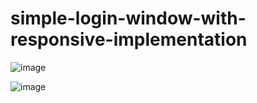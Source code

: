 # simple-login-window-with-responsive-implementation

![image](https://github.com/kkarira/simple-login-window-with-responsive-implementation/assets/42875693/876c6a09-f7f6-4ad4-9a1e-f978f5c59c9b)



![image](https://github.com/kkarira/simple-login-window-with-responsive-implementation/assets/42875693/dfeca18d-aa1f-4083-a934-af34ce0db468)

